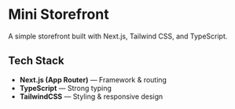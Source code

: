 # Mini Storefront

A simple storefront built with Next.js, Tailwind CSS, and TypeScript.

## Tech Stack
- **Next.js (App Router)** — Framework & routing
- **TypeScript** — Strong typing
- **TailwindCSS** — Styling & responsive design